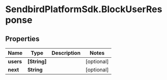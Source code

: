 # SendbirdPlatformSdk.BlockUserResponse

## Properties

Name | Type | Description | Notes
------------ | ------------- | ------------- | -------------
**users** | **[String]** |  | [optional] 
**next** | **String** |  | [optional] 


